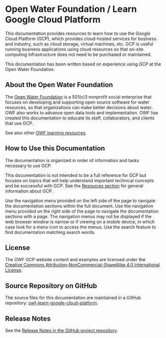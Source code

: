 # Open Water Foundation / Learn Google Cloud Platform #

This documentation provides resources to learn how to use the Google Cloud Platform (GCP),
which provides cloud-hosted services for business and industry, such as cloud storage, virtual machines, etc.
GCP is useful running business applications using cloud resources so
that on-site computing infrastructure does not need to be purchased or maintained.

This documentation has been written based on experience using GCP at the Open Water Foundation.

## About the Open Water Foundation ##

The [Open Water Foundation](http://openwaterfoundation.org) is a 501(c)3 nonprofit social enterprise that focuses
on developing and supporting open source software for water resources, so that organizations can make better decisions about water.
OWF also works to advance open data tools and implementation.
OWF has created this documentation to educate its staff, collaborators, and clients that use GCP.

See also other [OWF learning resources](http://learn.openwaterfoundation.org).

## How to Use this Documentation ##

The documentation is organized in order of information and tasks necessary to use GCP.

This documentation is not intended to be a full reference for GCP but focuses on topics that
will help understand important technical concepts and be successful with GCP.
See the [Resources section](resources) for general information about GCP.

Use the navigation menu provided on the left side of the page to navigate the documentation sections within the full document.
Use the navigation menu provided on the right side of the page to navigate the documentation sections with a page.
The navigation menus may not be displayed if the web browser window is narrow or if viewing on a mobile device,
in which case look for a menu icon to access the menus.
Use the search feature to find documentation matching search words.

## License ##

The OWF GCP website content and examples are licensed under the
[Creative Commons Attribution-NonCommercial-ShareAlike 4.0 International License](https://creativecommons.org/licenses/by-nc-sa/4.0).

## Source Repository on GitHub ##

The source files for this documentation are maintained in a GitHub repository:  [owf-learn-google-cloud-platform](https://github.com/OpenWaterFoundation/owf-learn-google-cloud-platform).

## Release Notes ##

See the [Release Notes in the GitHub project repository](https://github.com/OpenWaterFoundation/owf-learn-google-cloud-platform#release-notes).
